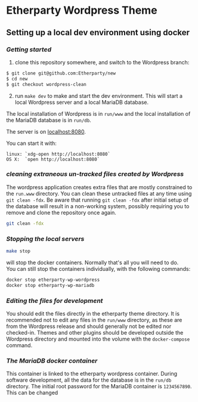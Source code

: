 # **Etherparty Wordpress Theme**

## **Setting up a local dev environment using docker**

### ***Getting started***
1) clone this repository somewhere, and switch to the Wordpress branch:
```bash
$ git clone git@github.com:Etherparty/new
$ cd new
$ git checkout wordpress-clean
```
2) run `make dev` to make and start the dev environment.  This will start
a local Wordpress server and a local MariaDB database.

The local installation of Wordpress is in `run/www` and the local
installation of the MariaDB database is in `run/db`.

The server is on [localhost:8080](http://localhost:8080).

You can start it with:

    linux: `xdg-open http://localhost:8080`
    OS X:  `open http://localhost:8080`


### ***cleaning extraneous un-tracked files created by Wordpress***

The wordpress application creates extra files that are mostly constrained
to the `run.www` directory. You can clean these untracked files at any time
using `git clean -fdx`. Be aware that running `git clean -fdx` after
initial setup of the database will result in a non-working system,
possibly requiring you to remove and clone the repository once again.

```bash
git clean -fdx
```

### ***Stopping the local servers***

```bash
make stop
```
will stop the docker containers. Normally that's all you will need to do.  
You can still stop the containers individually, with the following commands:
```bash
docker stop etherparty-wp-wordpress
docker stop etherparty-wp-mariadb
```

### ***Editing the files for development***

You should edit the files directly in the etherparty theme directory.  It is
recommended not to edit any files in the `run/www` directory, as
these are from the Wordpress release and should generally not be
edited nor checked-in. Themes and other plugins should be developed
outside the Wordpress directory and mounted into the volume with the
`docker-compose` command.

### ***The MariaDB docker container***

This container is linked to the etherparty wordpress container.
During software development, all the data for the database is in the
`run/db` directory. The initial root password for the MariaDB
container is `1234567890`. This can be changed
